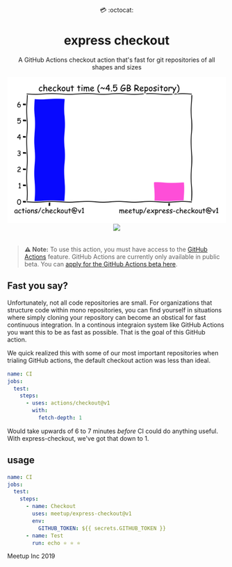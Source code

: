 <div align="center">
  💳 :octocat:
</div>
<h1 align="center">
  express checkout
</h1>

<p align="center">
   A GitHub Actions checkout action that's fast for git repositories of all shapes and sizes
</p>

<div align="center">
  <img src="demo.png"/>
</div>

<div align="center">
  <a href="https://github.com/meetup/express-checkout/actions">
		<img src="https://github.com/meetup/express-checkout/workflows/Main/badge.svg"/>
	</a>
</div>

<br />

> **⚠️ Note:** To use this action, you must have access to the [GitHub Actions](https://github.com/features/actions) feature. GitHub Actions are currently only available in public beta. You can [apply for the GitHub Actions beta here](https://github.com/features/actions/signup/).

## Fast you say?

Unfortunately, not all code repositories are small. For organizations that structure code within mono repositories, you can find yourself in situations where simply cloning your repository can become an obstical for fast continuous integration. In a continous integraion system like GitHub Actions you want this to be as fast as possible. That is the goal of this GitHub action.

We quick realized this with some of our most important repositories when trialing GitHub actions, the default checkout action was less than ideal.

```yaml
name: CI
jobs:
  test:
    steps:
      - uses: actions/checkout@v1
        with:
          fetch-depth: 1
```

Would take upwards of 6 to 7 minutes _before_ CI could do anything useful. With express-checkout, we've got that down to 1.

## usage

```yaml
name: CI
jobs:
  test:
    steps:
      - name: Checkout
        uses: meetup/express-checkout@v1
        env:
          GITHUB_TOKEN: ${{ secrets.GITHUB_TOKEN }}
      - name: Test
        run: echo ⭐ ⭐ ⭐
```

Meetup Inc 2019
